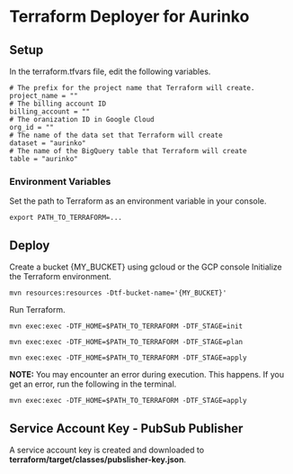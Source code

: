 # Terraform Deployer for Aurinko
## Setup
In the terraform.tfvars file, edit the following variables.
```terminal
# The prefix for the project name that Terraform will create.
project_name = ""
# The billing account ID
billing_account = ""
# The oranization ID in Google Cloud
org_id = ""
# The name of the data set that Terraform will create
dataset = "aurinko"
# The name of the BigQuery table that Terraform will create
table = "aurinko"
```
### Environment Variables
Set the path to Terraform as an environment variable in your console.
```terminal
export PATH_TO_TERRAFORM=...
```
## Deploy
Create a bucket {MY_BUCKET} using gcloud or the GCP console
Initialize the Terraform environment.
```terminal
mvn resources:resources -Dtf-bucket-name='{MY_BUCKET}'
```
Run Terraform.
```terminal
mvn exec:exec -DTF_HOME=$PATH_TO_TERRAFORM -DTF_STAGE=init

mvn exec:exec -DTF_HOME=$PATH_TO_TERRAFORM -DTF_STAGE=plan

mvn exec:exec -DTF_HOME=$PATH_TO_TERRAFORM -DTF_STAGE=apply

```
**NOTE:** You may encounter an error during execution.  This happens.  If you get an error, run the following in the terminal.
```terminal
mvn exec:exec -DTF_HOME=$PATH_TO_TERRAFORM -DTF_STAGE=apply
```
## Service Account Key - PubSub Publisher
A service account key is created and downloaded to **terraform/target/classes/pubslisher-key.json**.